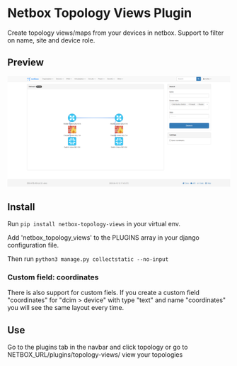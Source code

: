 # Netbox Topology Views Plugin

Create topology views/maps from your devices in netbox.
Support to filter on name, site and device role.

## Preview

![preview image](doc/img/preview.png?raw=true "preview")

## Install

Run `pip install netbox-topology-views` in your virtual env.

Add 'netbox_topology_views' to the PLUGINS array in your django configuration file.  

Then run `python3 manage.py collectstatic --no-input`

### Custom field: coordinates

There is also support for custom fiels.
If you create a custom field "coordinates" for "dcim > device" with type "text" and name "coordinates" you will see the same layout every time.

## Use

Go to the plugins tab in the navbar and click topology or go to NETBOX_URL/plugins/topology-views/ view your topologies
